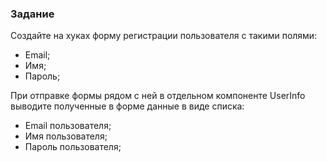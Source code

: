 ### Задание

Создайте на хуках форму регистрации пользователя с такими полями:
- Email;
- Имя;
- Пароль;

При отправке формы рядом с ней в отдельном компоненте UserInfo выводите полученные
в форме данные в виде списка:
- Email пользователя;
- Имя пользователя;
- Пароль пользователя;
